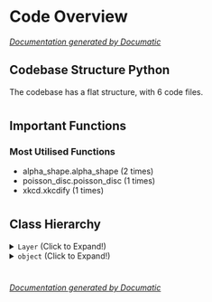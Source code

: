 # Code Overview

[_Documentation generated by Documatic_](https://www.documatic.com)

<!---Documatic-section-Codebase Structure Python-start--->
## Codebase Structure Python

The codebase has a flat structure, with 6 code files.

# #
<!---Documatic-section-Codebase Structure Python-end--->

<!---Documatic-section-Important Functions-start--->
## Important Functions

<!---Documatic-block-important_funcs-start--->
<!---Documatic-block-most_used_funcs-start--->
### Most Utilised Functions

* alpha_shape.alpha_shape (2 times)
* poisson_disc.poisson_disc (1 times)
* xkcd.xkcdify (1 times)
<!---Documatic-block-most_used_funcs-end--->
<!---Documatic-block-important_funcs-end--->

# #
<!---Documatic-section-Important Functions-end--->

<!---Documatic-section-Class Hierarchy-start--->
## Class Hierarchy

<!---Documatic-block-Layer-start--->
<details>
	<summary><code>Layer</code> (Click to Expand!)</summary>

* layers.Add
* layers.Constant
* layers.Multiply
* layers.Noise
* layers.Power
* layers.Scale
* layers.Subtract
* layers.Threshold
* layers.Translate
</details>
<!---Documatic-block-Layer-end--->

<!---Documatic-block-object-start--->
<details>
	<summary><code>object</code> (Click to Expand!)</summary>

* poisson_disc.Grid
</details>
<!---Documatic-block-object-end--->

# #
<!---Documatic-section-Class Hierarchy-end--->

[_Documentation generated by Documatic_](https://www.documatic.com)